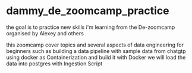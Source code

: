 # dammy_de_zoomcamp_practice

the goal is to practice new skills i'm learning from the De-zoomcamp organised by Alexey and others

this zoomcamp cover topics and several aspects of data engineering for beginners such as
  building a data pipeline with sample data from chatgtp using docker as Containerization and build it with Docker
  we will load the data into postgres with Ingestion Script
  
